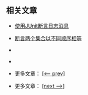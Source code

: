 ## 相关文章

- [使用JUnit断言日志消息](docs/使用JUnit断言日志消息.md)
- [断言两个集合以不同顺序相等](docs/断言两个集合以不同顺序相等.md)
- []()
- []()

- 更多文章： [[<-- prev]](../assertion-libraries/README.md)
- 更多文章： [[next -->]](../hamcrest/README.md)